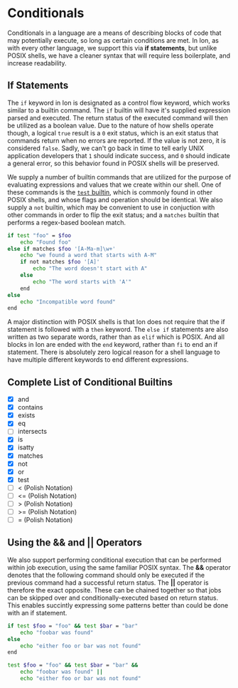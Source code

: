 # Conditionals

Conditionals in a language are a means of describing blocks of code that may potentially execute,
so long as certain conditions are met. In Ion, as with every other language, we support this
via **if statements**, but unlike POSIX shells, we have a cleaner syntax that will require less
boilerplate, and increase readability.

## If Statements

The `if` keyword in Ion is designated as a control flow keyword, which works similar to a builtin
command. The `if` builtin will have it's supplied expression parsed and executed. The return
status of the executed command will then be utilized as a boolean value. Due to the nature
of how shells operate though, a logical `true` result is a `0` exit status, which is an exit
status that commands return when no errors are reported. If the value is not zero, it is
considered `false`. Sadly, we can't go back in time to tell early UNIX application developers
that `1` should indicate success, and `0` should indicate a general error, so this behavior
found in POSIX shells will be preserved.

We supply a number of builtin commands that are utilized for the purpose of evaluating
expressions and values that we create within our shell. One of these commands is the [`test`
builtin](../builtins.md#test---perform-tests-on-files-and-text), which is commonly found
in other POSIX shells, and whose flags and operation should be identical.
We also supply a `not` builtin, which may be convenient to use in conjuction with other commands
in order to flip the exit status; and a `matches` builtin that performs a regex-based boolean match.

```sh
if test "foo" = $foo
    echo "Found foo"
else if matches $foo '[A-Ma-m]\w+'
    echo "we found a word that starts with A-M"
    if not matches $foo '[A]'
        echo "The word doesn't start with A"
    else
        echo "The word starts with 'A'"
    end
else
    echo "Incompatible word found"
end
```

A major distinction with POSIX shells is that Ion does not require that the if
statement is followed with a `then` keyword. The `else if` statements are also written
as two separate words, rather than as `elif` which is POSIX. And all blocks in Ion are ended
with the `end` keyword, rather than `fi` to end an if statement. There is absolutely zero logical
reason for a shell language to have multiple different keywords to end different expressions.

## Complete List of Conditional Builtins

- [x] and
- [x] contains
- [x] exists
- [x] eq
- [ ] intersects
- [x] is
- [x] isatty
- [x] matches
- [x] not
- [x] or
- [x] test
- [ ] < (Polish Notation)
- [ ] <= (Polish Notation)
- [ ] &gt; (Polish Notation)
- [ ] &gt;= (Polish Notation)
- [ ] = (Polish Notation)

## Using the **&&** and **||** Operators

We also support performing conditional execution that can be performed within job execution,
using the same familiar POSIX syntax. The **&&** operator denotes that the following command
should only be executed if the previous command had a successful return status. The **||**
operator is therefore the exact opposite. These can be chained together so that jobs
can be skipped over and conditionally-executed based on return status. This enables succintly
expressing some patterns better than could be done with an if statement.

```sh
if test $foo = "foo" && test $bar = "bar"
    echo "foobar was found"
else
    echo "either foo or bar was not found"
end
```

```sh
test $foo = "foo" && test $bar = "bar" &&
    echo "foobar was found" ||
    echo "either foo or bar was not found"
```
